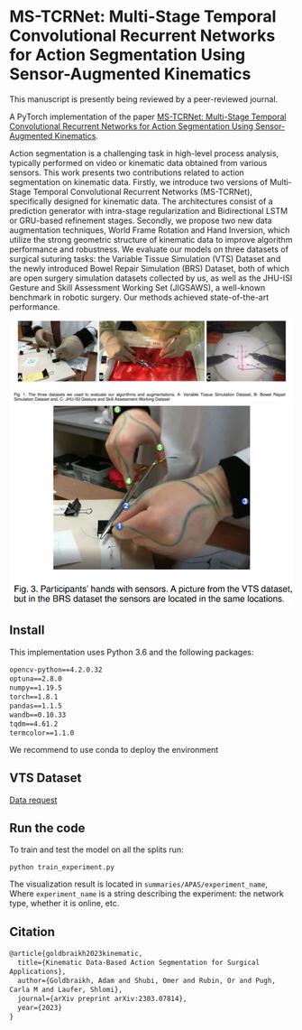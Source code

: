 # MS-TCRNet: Multi-Stage Temporal Convolutional Recurrent Networks for Action Segmentation Using Sensor-Augmented Kinematics
This manuscript is presently being reviewed by a peer-reviewed journal.


A PyTorch implementation of the paper [MS-TCRNet: Multi-Stage Temporal Convolutional Recurrent Networks for Action Segmentation Using Sensor-Augmented Kinematics](https://arxiv.org/pdf/2303.07814.pdf).

Action segmentation is a challenging task in high-level process analysis, typically performed on video or kinematic data obtained from various sensors. This work presents two contributions related to action segmentation on kinematic data. Firstly, we introduce two versions of Multi-Stage Temporal Convolutional Recurrent Networks (MS-TCRNet), specifically designed for kinematic data. The architectures consist of a prediction generator with intra-stage regularization and Bidirectional LSTM or GRU-based refinement stages. Secondly, we propose two new data augmentation techniques, World Frame Rotation and Hand Inversion, which utilize the strong geometric structure of kinematic data to improve algorithm performance and robustness. We evaluate our models on three datasets of surgical suturing tasks: the Variable Tissue Simulation (VTS) Dataset and the newly introduced Bowel Repair Simulation (BRS) Dataset, both of which are open surgery simulation datasets collected by us, as well as the JHU-ISI Gesture and Skill Assessment Working Set (JIGSAWS), a well-known benchmark in robotic surgery. Our methods achieved state-of-the-art performance.

![Sensors' Locations](figs/datasets.PNG)
![data sets](figs/Sensors_Locations.PNG)

## Install
This implementation uses Python 3.6 and the following packages:
```
opencv-python==4.2.0.32
optuna==2.8.0
numpy==1.19.5
torch==1.8.1
pandas==1.1.5
wandb==0.10.33
tqdm==4.61.2
termcolor==1.1.0
```
We recommend to use conda to deploy the environment

## VTS Dataset
[Data request](https://docs.google.com/forms/d/e/1FAIpQLSeKvalfDwLBkxh1PgrVH14wu2a8UXl7xi0bSAYEU0z9yPrdUA/viewform?usp=sf_link/)


## Run the code
To train and test the model on all the splits run:
```
python train_experiment.py
```
The visualization result is located in `summaries/APAS/experiment_name`,
Where `experiment_name` is a string describing the experiment: the network type, whether it is online, etc.

## Citation
```
@article{goldbraikh2023kinematic,
  title={Kinematic Data-Based Action Segmentation for Surgical Applications},
  author={Goldbraikh, Adam and Shubi, Omer and Rubin, Or and Pugh, Carla M and Laufer, Shlomi},
  journal={arXiv preprint arXiv:2303.07814},
  year={2023}
}
